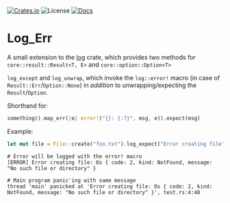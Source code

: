 [![Crates.io](https://img.shields.io/crates/v/log_err?style=flat-square)](https://crates.io/crates/log_err)
![License](https://img.shields.io/crates/l/log_err/1.0.0?style=flat-square])
[![Docs](https://img.shields.io/docsrs/log_err?style=flat-square)](https://docs.rs/log_err/)

# Log_Err
A small extension to the [log](https://crates.io/crates/log) crate, which provides two methods for `core::result::Result<T, E>` and `core::option::Option<T>`

`log_except` and `log_unwrap`, which invoke the `log::error!` macro (in case of `Result::Err`/`Option::None`) in _addition_ to unwrapping/expecting the `Result`/`Option`.

Shorthand for:

```rust
something().map_err(|e| error!("{}: {:?}", msg, e)).expect(msg)
```

Example:

```rust
let mut file = File::create("foo.txt").log_expect("Error creating file");
```
```text
# Error will be logged with the error! macro
[ERROR] Error creating file: Os { code: 2, kind: NotFound, message: "No such file or directory" }

# Main program panic'ing with same message
thread 'main' panicked at 'Error creating file: Os { code: 2, kind: NotFound, message: "No such file or directory" }', test.rs:4:48
```
